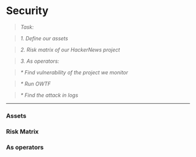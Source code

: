 # Security

> _Task:_

> _1. Define our assets_

> _2. Risk matrix of our HackerNews project_

> _3. As operators:_

>    _* Find vulnerability of the project we monitor_

>    _* Run OWTF_

>    _* Find the attack in logs_

-------------

### Assets



### Risk Matrix


### As operators
